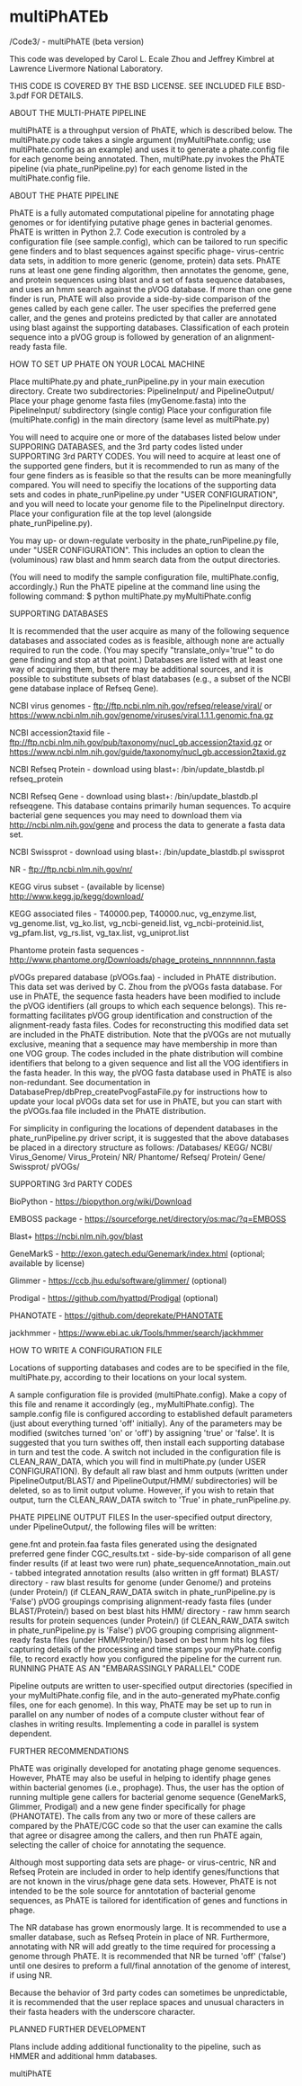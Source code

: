 # multiPhATEb
/Code3/ - multiPhATE (beta version)

This code was developed by Carol L. Ecale Zhou and Jeffrey Kimbrel at Lawrence Livermore National Laboratory.

THIS CODE IS COVERED BY THE BSD LICENSE. SEE INCLUDED FILE BSD-3.pdf FOR DETAILS.

ABOUT THE MULTI-PHATE PIPELINE

multiPhATE is a throughput version of PhATE, which is described below. The multiPhate.py code takes a single argument (myMultiPhate.config; use multiPhate.config as an example) and uses it to generate a phate.config file for each genome being annotated. Then, multiPhate.py invokes the PhATE pipeline (via phate_runPipeline.py) for each genome listed in the multiPhate.config file.

ABOUT THE PHATE PIPELINE

PhATE is a fully automated computational pipeline for annotating phage genomes or for identifying putative phage genes in bacterial genomes. PhATE is written in Python 2.7. Code execution is controled by a configuration file (see sample.config), which can be tailored to run specific gene finders and to blast sequences against specific phage- virus-centric data sets, in addition to more generic (genome, protein) data sets. PhATE runs at least one gene finding algorithm, then annotates the genome, gene, and protein sequences using blast and a set of fasta sequence databases, and uses an hmm search against the pVOG database. If more than one gene finder is run, PhATE will also provide a side-by-side comparison of the genes called by each gene caller. The user specifies the preferred gene caller, and the genes and proteins predicted by that caller are annotated using blast against the supporting databases. Classification of each protein sequence into a pVOG group is followed by generation of an alignment-ready fasta file.

HOW TO SET UP PHATE ON YOUR LOCAL MACHINE

Place multiPhate.py and phate_runPipeline.py in your main execution directory. Create two subdirectories: PipelineInput/ and PipelineOutput/ Place your phage genome fasta files (myGenome.fasta) into the PipelineInput/ subdirectory (single contig) Place your configuration file (multiPhate.config) in the main directory (same level as multiPhate.py)

You will need to acquire one or more of the databases listed below under SUPPORING DATABASES, and the 3rd party codes listed under SUPPORTING 3rd PARTY CODES. You will need to acquire at least one of the supported gene finders, but it is recommended to run as many of the four gene finders as is feasible so that the results can be more meaningfully compared. You will need to specifiy the locations of the supporting data sets and codes in phate_runPipeline.py under "USER CONFIGURATION", and you will need to locate your genome file to the PipelineInput directory. Place your configuration file at the top level (alongside phate_runPipeline.py).

You may up- or down-regulate verbosity in the phate_runPipeline.py file, under "USER CONFIGURATION". This includes an option to clean the (voluminous) raw blast and hmm search data from the output directories.

(You will need to modify the sample configuration file, multiPhate.config, accordingly.) Run the PhATE pipeline at the command line using the following command: $ python multiPhate.py myMultiPhate.config

SUPPORTING DATABASES

It is recommended that the user acquire as many of the following sequence databases and associated codes as is feasible, although none are actually required to run the code. (You may specify "translate_only='true'" to do gene finding and stop at that point.) Databases are listed with at least one way of acquiring them, but there may be additional sources, and it is possible to substitute subsets of blast databases (e.g., a subset of the NCBI gene database inplace of Refseq Gene).

NCBI virus genomes - ftp://ftp.ncbi.nlm.nih.gov/refseq/release/viral/ or https://www.ncbi.nlm.nih.gov/genome/viruses/viral.1.1.1.genomic.fna.gz

NCBI accession2taxid file - ftp://ftp.ncbi.nlm.nih.gov/pub/taxonomy/nucl_gb.accession2taxid.gz or https://www.ncbi.nlm.nih.gov/guide/taxonomy/nucl_gb.accession2taxid.gz

NCBI Refseq Protein - download using blast+: /bin/update_blastdb.pl refseq_protein

NCBI Refseq Gene - download using blast+: /bin/update_blastdb.pl refseqgene. This database contains primarily human sequences. To acquire bacterial gene sequences you may need to download them via http://ncbi.nlm.nih.gov/gene and process the data to generate a fasta data set.

NCBI Swissprot - download using blast+: /bin/update_blastdb.pl swissprot

NR - ftp://ftp.ncbi.nlm.nih.gov/nr/

KEGG virus subset - (available by license) http://www.kegg.jp/kegg/download/

KEGG associated files - T40000.pep, T40000.nuc, vg_enzyme.list, vg_genome.list, vg_ko.list, vg_ncbi-geneid.list, vg_ncbi-proteinid.list, vg_pfam.list, vg_rs.list, vg_tax.list, vg_uniprot.list

Phantome protein fasta sequences - http://www.phantome.org/Downloads/phage_proteins_nnnnnnnnn.fasta

pVOGs prepared database (pVOGs.faa) - included in PhATE distribution. This data set was derived by C. Zhou from the pVOGs fasta database. For use in PhATE, the sequence fasta headers have been modified to include the pVOG identifiers (all groups to which each sequence belongs). This re-formatting facilitates pVOG group identification and construction of the alignment-ready fasta files. Codes for reconstructing this modified data set are included in the PhATE distribution. Note that the pVOGs are not mutually exclusive, meaning that a sequence may have membership in more than one VOG group. The codes included in the phate distribution will combine identifiers that belong to a given sequence and list all the VOG identifiers in the fasta header. In this way, the pVOG fasta database used in PhATE is also non-redundant. See documentation in DatabasePrep/dbPrep_createPvogFastaFile.py for instructions how to update your local pVOGs data set for use in PhATE, but you can start with the pVOGs.faa file included in the PhATE distribution.

For simplicity in configuring the locations of dependent databases in the phate_runPipeline.py driver script, it is suggested that the above databases be placed in a directory structure as follows: /Databases/ KEGG/ NCBI/ Virus_Genome/ Virus_Protein/ NR/ Phantome/ Refseq/ Protein/ Gene/ Swissprot/ pVOGs/

SUPPORTING 3rd PARTY CODES

BioPython - https://biopython.org/wiki/Download

EMBOSS package - https://sourceforge.net/directory/os:mac/?q=EMBOSS

Blast+ https://ncbi.nlm.nih.gov/blast

GeneMarkS - http://exon.gatech.edu/Genemark/index.html (optional; available by license)

Glimmer - https://ccb.jhu.edu/software/glimmer/ (optional)

Prodigal - https://github.com/hyattpd/Prodigal (optional)

PHANOTATE - https://github.com/deprekate/PHANOTATE

jackhmmer - https://www.ebi.ac.uk/Tools/hmmer/search/jackhmmer

HOW TO WRITE A CONFIGURATION FILE

Locations of supporting databases and codes are to be specified in the file, multiPhate.py, according to their locations on your local system.

A sample configuration file is provided (multiPhate.config). Make a copy of this file and rename it accordingly (eg., myMultiPhate.config). The sample.config file is configured according to established default parameters (just about everything turned 'off' initially). Any of the parameters may be modified (switches turned 'on' or 'off') by assigning 'true' or 'false'. It is suggested that you turn swithes off, then install each supporting database in turn and test the code. A switch not included in the configuration file is CLEAN_RAW_DATA, which you will find in multiPhate.py (under USER CONFIGURATION). By default all raw blast and hmm outputs (written under PipelineOutput/BLAST/ and PipelineOutput/HMM/ subdirectories) will be deleted, so as to limit output volume. However, if you wish to retain that output, turn the CLEAN_RAW_DATA switch to 'True' in phate_runPipeline.py.

PHATE PIPELINE OUTPUT FILES In the user-specified output directory, under PipelineOutput/, the following files will be written:

gene.fnt and protein.faa fasta files generated using the designated preferred gene finder
CGC_results.txt - side-by-side comparison of all gene finder results (if at least two were run)
phate_sequenceAnnotation_main.out - tabbed integrated annotation results (also written in gff format)
BLAST/ directory - raw blast results for genome (under Genome/) and proteins (under Protein/) (if CLEAN_RAW_DATA switch in phate_runPipeline.py is 'False')
pVOG groupings comprising alignment-ready fasta files (under BLAST/Protein/) based on best blast hits
HMM/ directory - raw hmm search results for protein sequences (under Protein/) (if CLEAN_RAW_DATA switch in phate_runPipeline.py is 'False')
pVOG grouping comprising alignment-ready fasta files (under HMM/Protein/) based on best hmm hits
log files capturing details of the processing and time stamps
your myPhate.config file, to record exactly how you configured the pipeline for the current run.
RUNNING PHATE AS AN "EMBARASSINGLY PARALLEL" CODE

Pipeline outputs are written to user-specified output directories (specified in your myMultiPhate.config file, and in the auto-generated myPhate.config files, one for each genome). In this way, PhATE may be set up to run in parallel on any number of nodes of a compute cluster without fear of clashes in writing results. Implementing a code in parallel is system dependent.

FURTHER RECOMMENDATIONS

PhATE was originally developed for anotating phage genome sequences. However, PhATE may also be useful in helping to identify phage genes within bacterial genomes (i.e., prophage). Thus, the user has the option of running multiple gene callers for bacterial genome sequence (GeneMarkS, Glimmer, Prodigal) and a new gene finder specifically for phage (PHANOTATE). The calls from any two or more of these callers are compared by the PhATE/CGC code so that the user can examine the calls that agree or disagree among the callers, and then run PhATE again, selecting the caller of choice for annotating the sequence.

Although most supporting data sets are phage- or virus-centric, NR and Refseq Protein are included in order to help identify genes/functions that are not known in the virus/phage gene data sets. However, PhATE is not intended to be the sole source for anntotation of bacterial genome sequences, as PhATE is tailored for identification of genes and functions in phage.

The NR database has grown enormously large. It is recommended to use a smaller database, such as Refseq Protein in place of NR. Furthermore, annotating with NR will add greatly to the time required for processing a genome through PhATE. It is recommended that NR be turned 'off' ('false') until one desires to preform a full/final annotation of the genome of interest, if using NR.

Because the behavior of 3rd party codes can sometimes be unpredictable, it is recommended that the user replace spaces and unusual characters in their fasta headers with the underscore character.

PLANNED FURTHER DEVELOPMENT

Plans include adding additional functionality to the pipeline, such as HMMER and additional hmm databases.

multiPhATE
